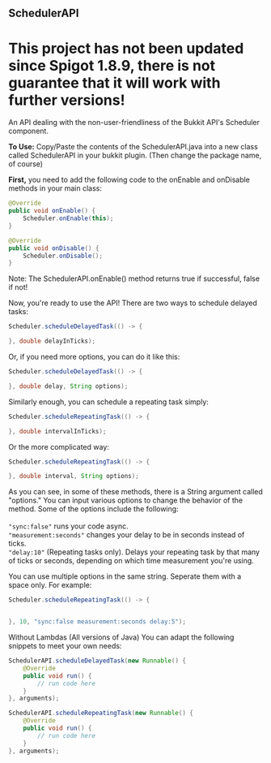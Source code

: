 ## SchedulerAPI

# This project has not been updated since Spigot 1.8.9, there is not guarantee that it will work with further versions!

An API dealing with the non-user-friendliness of the Bukkit API's Scheduler component.

<b>To Use:</b> Copy/Paste the contents of the SchedulerAPI.java into a new class called SchedulerAPI in your bukkit plugin.
(Then change the package name, of course)

<b>First,</b> you need to add the following code to the onEnable and onDisable methods in your main class:
```java
@Override
public void onEnable() {
    Scheduler.onEnable(this);
}

@Override
public void onDisable() {
    Scheduler.onDisable();
}
```
Note: The SchedulerAPI.onEnable() method returns true if successful, false if not!

Now, you're ready to use the API! There are two ways to schedule delayed tasks:
```java
Scheduler.scheduleDelayedTask(() -> {

}, double delayInTicks);
```

Or, if you need more options, you can do it like this:
```java
Scheduler.scheduleDelayedTask(() -> {

}, double delay, String options);
```

Similarly enough, you can schedule a repeating task simply:
```java
Scheduler.scheduleRepeatingTask(() -> {

}, double intervalInTicks);
```

Or the more complicated way:
```java
Scheduler.scheduleRepeatingTask(() -> {

}, double interval, String options);
```

As you can see, in some of these methods, there is a String argument called "options."
You can input various options to change the behavior of the method.
Some of the options include the following:<br><br>
```"sync:false"``` runs your code async.<br>
```"measurement:seconds"``` changes your delay to be in seconds instead of ticks.<br>
```"delay:10"``` (Repeating tasks only). Delays your repeating task by that many of ticks or seconds, depending on which time measurement you're using.

You can use multiple options in the same string. Seperate them with a space only. For example:
```java
Scheduler.scheduleRepeatingTask(() -> {


}, 10, "sync:false measurement:seconds delay:5");

```


Without Lambdas (All versions of Java)
You can adapt the following snippets to meet your own needs:
```java
SchedulerAPI.scheduleDelayedTask(new Runnable() {
    @Override
    public void run() {
        // run code here
    }
}, arguments);

SchedulerAPI.scheduleRepeatingTask(new Runnable() {
    @Override
    public void run() {
        // run code here
    }
}, arguments);
```
